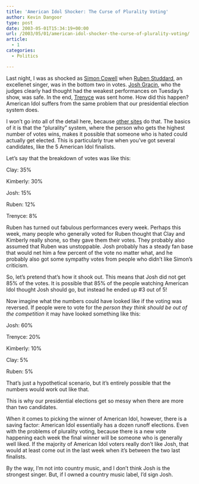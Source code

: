 ```yaml
---
title: 'American Idol Shocker: The Curse of Plurality Voting'
author: Kevin Dangoor
type: post
date: 2003-05-01T15:34:19+00:00
url: /2003/05/01/american-idol-shocker-the-curse-of-plurality-voting/
article:
  - 1
categories:
  - Politics

---
```

Last night, I was as shocked as [Simon Cowell][1] when [Ruben Studdard][2], an excellenet singer, was in the bottom two in votes. [Josh Gracin][3], who the judges clearly had thought had the weakest performances on Tuesday&#8217;s show, was safe. In the end, [Trenyce][4] was sent home. How did this happen? American Idol suffers from the same problem that our presidential election system does.
  
<!--more-->


  
I won&#8217;t go into all of the detail here, because [other sites][5] do that. The basics of it is that the &#8220;plurality&#8221; system, where the person who gets the highest number of votes wins, makes it possible that someone who is hated could actually get elected. This is particularly true when you&#8217;ve got several candidates, like the 5 American Idol finalists.

Let&#8217;s say that the breakdown of votes was like this:

Clay: 35%
  
Kimberly: 30%
  
Josh: 15%
  
Ruben: 12%
  
Trenyce: 8%

Ruben has turned out fabulous performances every week. Perhaps this week, many people who generally voted for Ruben thought that Clay and Kimberly really shone, so they gave them their votes. They probably also assumed that Ruben was unstoppable. Josh probably has a steady fan base that would net him a few percent of the vote no matter what, and he probably also got some sympathy votes from people who didn&#8217;t like Simon&#8217;s criticism.

So, let&#8217;s pretend that&#8217;s how it shook out. This means that Josh did not get 85% of the votes. It is possible that 85% of the people watching American Idol thought Josh should go, but instead he ended up #3 out of 5!

Now imagine what the numbers could have looked like if the voting was reversed. If people were to vote for the _person they think should be out of the competition_ it may have looked something like this:

Josh: 60%
  
Trenyce: 20%
  
Kimberly: 10%
  
Clay: 5%
  
Ruben: 5%

That&#8217;s just a hypothetical scenario, but it&#8217;s entirely possible that the numbers would work out like that.

This is why our presidential elections get so messy when there are more than two candidates.

When it comes to picking the winner of American Idol, however, there is a saving factor: American Idol essentially has a dozen runoff elections. Even with the problems of plurality voting, because there is a new vote happening each week the final winner will be someone who is generally well liked. If the majority of American Idol voters really don&#8217;t like Josh, that would at least come out in the last week when it&#8217;s between the two last finalists.

By the way, I&#8217;m not into country music, and I don&#8217;t think Josh is the strongest singer. But, if I owned a country music label, I&#8217;d sign Josh.

 [1]: http://members.fortunecity.com/okielady/simon/home.html
 [2]: http://www.idolonfox.com/contestants/rubenstuddard.htm
 [3]: http://www.idolonfox.com/contestants/joshuagracin.htm
 [4]: http://www.idolonfox.com/contestants/trenyce.htm
 [5]: http://www.sciencenews.org/20021102/bob8.asp